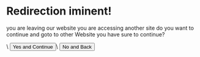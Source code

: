 <script>
    if(awindow.location.href.includes('are') < -1) {
       window.location.href = "404"
    }

    var request = window.location.href.slice(window.location.href.indexOf('?') + 1);

    console.log("Url for Redirec:")
    console.log(request)

    // document.getElementById("message").innerHTML = request;

    function Return() {
        window.location.href = "."
    }

    function StartRedirect() {
        window.location.href = request;
    }
</script>

# Redirection iminent!

<p>you are leaving our website you are accessing another site do you want to continue and goto to other Website you have sure to continue?</p>\
<button onclick="StartRedirect()">Yes and Continue</button>\
<button onclick="Return()">No and Back</button>
